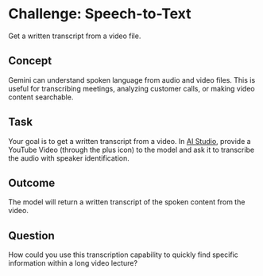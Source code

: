 # Challenge: Speech-to-Text
Get a written transcript from a video file.

## Concept
Gemini can understand spoken language from audio and video files. This is useful for transcribing meetings, analyzing customer calls, or making video content searchable.

## Task
Your goal is to get a written transcript from a video. In [AI Studio](https://aistudio.google.com/), provide a YouTube Video (through the plus icon) to the model and ask it to transcribe the audio with speaker identification.

## Outcome
The model will return a written transcript of the spoken content from the video.

## Question
How could you use this transcription capability to quickly find specific information within a long video lecture?
